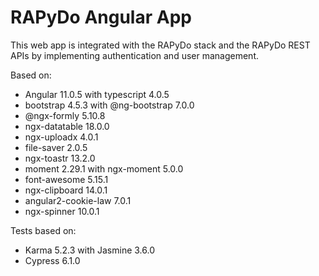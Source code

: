 # RAPyDo Angular App

This web app is integrated with the RAPyDo stack and the RAPyDo REST APIs by implementing authentication and user management.

Based on:

- Angular 11.0.5 with typescript 4.0.5
- bootstrap 4.5.3 with @ng-bootstrap 7.0.0
- @ngx-formly 5.10.8
- ngx-datatable 18.0.0
- ngx-uploadx 4.0.1
- file-saver 2.0.5
- ngx-toastr 13.2.0
- moment 2.29.1 with ngx-moment 5.0.0
- font-awesome 5.15.1
- ngx-clipboard 14.0.1
- angular2-cookie-law 7.0.1
- ngx-spinner 10.0.1

Tests based on:

- Karma 5.2.3 with Jasmine 3.6.0
- Cypress 6.1.0
